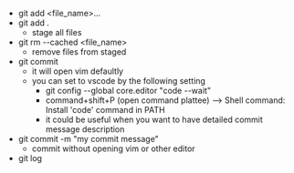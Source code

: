 - git add <file_name>...
- git add .
    - stage all files
- git rm --cached <file_name>
    - remove files from staged
- git commit
    - it will open vim defaultly
    - you can set to vscode by the following setting
        - git config --global core.editor "code --wait"
        - command+shift+P (open command plattee) --> Shell command: Install 'code' command in PATH
        - it could be useful when you want to have detailed commit message description  
- git commit -m "my commit message"
    - commit without opening vim or other editor
- git log